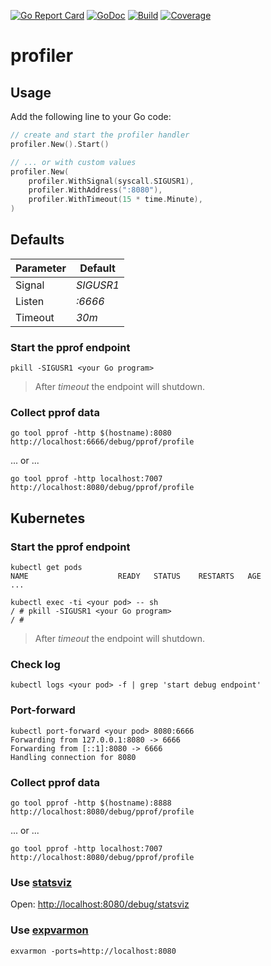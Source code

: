 [![Go Report Card](https://goreportcard.com/badge/github.com/postfinance/profiler)](https://goreportcard.com/report/github.com/postfinance/profiler)
[![GoDoc](https://godoc.org/github.com/postfinance/profiler?status.svg)](https://godoc.org/github.com/postfinance/profiler)
[![Build](https://github.com/postfinance/profiler/actions/workflows/build.yml/badge.svg)](https://github.com/postfinance/profiler/actions/workflows/build.yml)
[![Coverage](https://coveralls.io/repos/github/postfinance/profiler/badge.svg?branch=master)](https://coveralls.io/github/postfinance/profiler?branch=master)

# profiler

## Usage

Add the following line to your Go code:

```go
// create and start the profiler handler
profiler.New().Start()

// ... or with custom values
profiler.New(
    profiler.WithSignal(syscall.SIGUSR1),
    profiler.WithAddress(":8080"),
    profiler.WithTimeout(15 * time.Minute),
)
```

## Defaults

| Parameter | Default   |
|-----------|-----------|
| Signal    | *SIGUSR1* |
| Listen    | *:6666*   |
| Timeout   | *30m*     |

### Start the pprof endpoint

```shell
pkill -SIGUSR1 <your Go program>
```

> After *timeout* the endpoint will shutdown.

### Collect pprof data

```shell
go tool pprof -http $(hostname):8080 http://localhost:6666/debug/pprof/profile
```

... or ...

```shell
go tool pprof -http localhost:7007 http://localhost:8080/debug/pprof/profile
```

## Kubernetes

### Start the pprof endpoint

```shell
kubectl get pods
NAME                    READY   STATUS    RESTARTS   AGE
...

kubectl exec -ti <your pod> -- sh
/ # pkill -SIGUSR1 <your Go program>
/ #
```

> After *timeout* the endpoint will shutdown.

### Check log

```shell
kubectl logs <your pod> -f | grep 'start debug endpoint'
```

### Port-forward

```shell
kubectl port-forward <your pod> 8080:6666
Forwarding from 127.0.0.1:8080 -> 6666
Forwarding from [::1]:8080 -> 6666
Handling connection for 8080
```

### Collect pprof data

```shell
go tool pprof -http $(hostname):8888 http://localhost:8080/debug/pprof/profile
```

... or ...

```shell
go tool pprof -http localhost:7007 http://localhost:8080/debug/pprof/profile
```

### Use [statsviz](https://github.com/arl/statsviz)

Open: [http://localhost:8080/debug/statsviz](http://localhost:8080/debug/statsviz)

### Use [expvarmon](https://github.com/divan/expvarmon)

```shell
exvarmon -ports=http://localhost:8080
```
